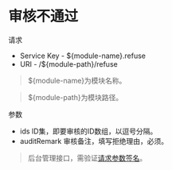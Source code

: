 # 审核不通过

请求
- Service Key - ${module-name}.refuse
- URI - /${module-path}/refuse
> ${module-name}为模块名称。

> ${module-path}为模块路径。

参数
- ids ID集，即要审核的ID数组，以逗号分隔。
- auditRemark 审核备注，填写拒绝理由，必须。

> 后台管理接口，需验证[请求参数签名](https://github.com/heisedebaise/tephra/blob/master/tephra-ctrl/doc/sign.md)。
